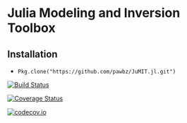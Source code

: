 # Julia Modeling and Inversion Toolbox

## Installation
* `Pkg.clone("https://github.com/pawbz/JuMIT.jl.git")` 


[![Build Status](https://travis-ci.org/pawbz/JuMIT.jl.svg?branch=master)](https://travis-ci.org/pawbz/JuMIT.jl)

[![Coverage Status](https://coveralls.io/repos/pawbz/JuMIT.jl/badge.svg?branch=master&service=github)](https://coveralls.io/github/pawbz/JuMIT.jl?branch=master)

[![codecov.io](http://codecov.io/github/pawbz/JuMIT.jl/coverage.svg?branch=master)](http://codecov.io/github/pawbz/JuMIT.jl?branch=master)
